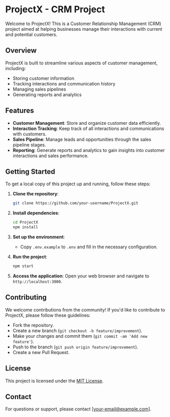 # ProjectX - CRM Project

Welcome to ProjectX! This is a Customer Relationship Management (CRM) project aimed at helping businesses manage their interactions with current and potential customers.

## Overview

ProjectX is built to streamline various aspects of customer management, including:

- Storing customer information
- Tracking interactions and communication history
- Managing sales pipelines
- Generating reports and analytics

## Features

- **Customer Management**: Store and organize customer data efficiently.
- **Interaction Tracking**: Keep track of all interactions and communications with customers.
- **Sales Pipeline**: Manage leads and opportunities through the sales pipeline stages.
- **Reporting**: Generate reports and analytics to gain insights into customer interactions and sales performance.

## Getting Started

To get a local copy of this project up and running, follow these steps:

1. **Clone the repository**:
   ```bash
   git clone https://github.com/your-username/ProjectX.git
   ```

2. **Install dependencies**:
   ```bash
   cd ProjectX
   npm install
   ```

3. **Set up the environment**:
   - Copy `.env.example` to `.env` and fill in the necessary configuration.

4. **Run the project**:
   ```bash
   npm start
   ```

5. **Access the application**:
   Open your web browser and navigate to `http://localhost:3000`.

## Contributing

We welcome contributions from the community! If you'd like to contribute to ProjectX, please follow these guidelines:

- Fork the repository.
- Create a new branch (`git checkout -b feature/improvement`).
- Make your changes and commit them (`git commit -am 'Add new feature'`).
- Push to the branch (`git push origin feature/improvement`).
- Create a new Pull Request.

## License

This project is licensed under the [MIT License](LICENSE).

## Contact

For questions or support, please contact [your-email@example.com].
